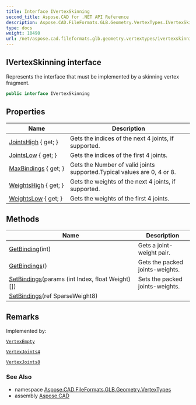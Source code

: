 ```yaml
---
title: Interface IVertexSkinning
second_title: Aspose.CAD for .NET API Reference
description: Aspose.CAD.FileFormats.GLB.Geometry.VertexTypes.IVertexSkinning interface. Represents the interface that must be implemented by a skinning vertex fragment
type: docs
weight: 10490
url: /net/aspose.cad.fileformats.glb.geometry.vertextypes/ivertexskinning/
---
```

## IVertexSkinning interface

Represents the interface that must be implemented by a skinning vertex fragment.

```csharp
public interface IVertexSkinning
```

## Properties

| Name | Description |
| --- | --- |
| [JointsHigh](../../aspose.cad.fileformats.glb.geometry.vertextypes/ivertexskinning/jointshigh/) { get; } | Gets the indices of the next 4 joints, if supported. |
| [JointsLow](../../aspose.cad.fileformats.glb.geometry.vertextypes/ivertexskinning/jointslow/) { get; } | Gets the indices of the first 4 joints. |
| [MaxBindings](../../aspose.cad.fileformats.glb.geometry.vertextypes/ivertexskinning/maxbindings/) { get; } | Gets the Number of valid joints supported.Typical values are 0, 4 or 8. |
| [WeightsHigh](../../aspose.cad.fileformats.glb.geometry.vertextypes/ivertexskinning/weightshigh/) { get; } | Gets the weights of the next 4 joints, if supported. |
| [WeightsLow](../../aspose.cad.fileformats.glb.geometry.vertextypes/ivertexskinning/weightslow/) { get; } | Gets the weights of the first 4 joints. |

## Methods

| Name | Description |
| --- | --- |
| [GetBinding](../../aspose.cad.fileformats.glb.geometry.vertextypes/ivertexskinning/getbinding/)(int) | Gets a joint-weight pair. |
| [GetBindings](../../aspose.cad.fileformats.glb.geometry.vertextypes/ivertexskinning/getbindings/)() | Gets the packed joints-weights. |
| [SetBindings](../../aspose.cad.fileformats.glb.geometry.vertextypes/ivertexskinning/setbindings/#setbindings_1)(params (int Index, float Weight)[]) | Sets the packed joints-weights. |
| [SetBindings](../../aspose.cad.fileformats.glb.geometry.vertextypes/ivertexskinning/setbindings/#setbindings)(ref SparseWeight8) |  |

## Remarks

Implemented by:

[`VertexEmpty`](../vertexempty/)

[`VertexJoints4`](../vertexjoints4/)

[`VertexJoints8`](../vertexjoints8/)

### See Also

* namespace [Aspose.CAD.FileFormats.GLB.Geometry.VertexTypes](../../aspose.cad.fileformats.glb.geometry.vertextypes/)
* assembly [Aspose.CAD](../../)


